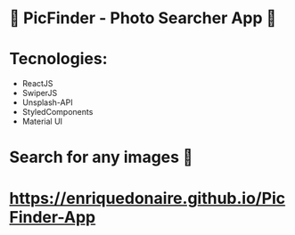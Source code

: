 #  📸 PicFinder - Photo Searcher App 📸

# Tecnologies: 

- ReactJS <br/>
- SwiperJS <br/>
- Unsplash-API <br/>
- StyledComponents <br/>
- Material UI <br/>

# Search for any images 🔎

# https://enriquedonaire.github.io/PicFinder-App 

